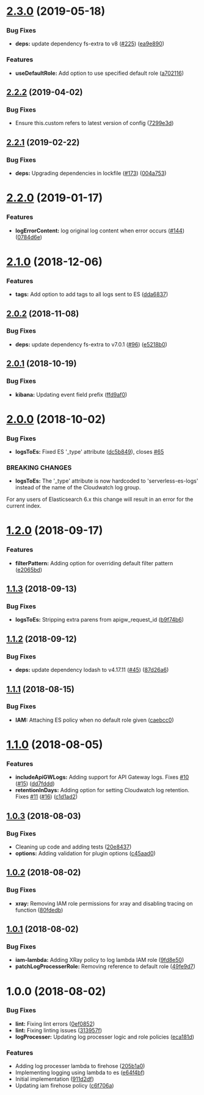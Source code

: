 # [2.3.0](https://github.com/daniel-cottone/serverless-es-logs/compare/v2.2.2...v2.3.0) (2019-05-18)


### Bug Fixes

* **deps:** update dependency fs-extra to v8 ([#225](https://github.com/daniel-cottone/serverless-es-logs/issues/225)) ([ea9e890](https://github.com/daniel-cottone/serverless-es-logs/commit/ea9e890))


### Features

* **useDefaultRole:** Add option to use specified default role ([a702116](https://github.com/daniel-cottone/serverless-es-logs/commit/a702116))

## [2.2.2](https://github.com/daniel-cottone/serverless-es-logs/compare/v2.2.1...v2.2.2) (2019-04-02)


### Bug Fixes

* Ensure this.custom refers to latest version of config ([7299e3d](https://github.com/daniel-cottone/serverless-es-logs/commit/7299e3d))

## [2.2.1](https://github.com/daniel-cottone/serverless-es-logs/compare/v2.2.0...v2.2.1) (2019-02-22)


### Bug Fixes

* **deps:** Upgrading dependencies in lockfile ([#173](https://github.com/daniel-cottone/serverless-es-logs/issues/173)) ([004a753](https://github.com/daniel-cottone/serverless-es-logs/commit/004a753))

# [2.2.0](https://github.com/daniel-cottone/serverless-es-logs.git/compare/v2.1.0...v2.2.0) (2019-01-17)


### Features

* **logErrorContent:** log original log content when error occurs ([#144](https://github.com/daniel-cottone/serverless-es-logs.git/issues/144)) ([0784d6e](https://github.com/daniel-cottone/serverless-es-logs.git/commit/0784d6e))

# [2.1.0](https://github.com/daniel-cottone/serverless-es-logs.git/compare/v2.0.2...v2.1.0) (2018-12-06)


### Features

* **tags:** Add option to add tags to all logs sent to ES ([dda6837](https://github.com/daniel-cottone/serverless-es-logs.git/commit/dda6837))

## [2.0.2](https://github.com/daniel-cottone/serverless-es-logs.git/compare/v2.0.1...v2.0.2) (2018-11-08)


### Bug Fixes

* **deps:** update dependency fs-extra to v7.0.1 ([#96](https://github.com/daniel-cottone/serverless-es-logs.git/issues/96)) ([e5218b0](https://github.com/daniel-cottone/serverless-es-logs.git/commit/e5218b0))

## [2.0.1](https://github.com/daniel-cottone/serverless-es-logs/compare/v2.0.0...v2.0.1) (2018-10-19)


### Bug Fixes

* **kibana:** Updating event field prefix ([ffd9af0](https://github.com/daniel-cottone/serverless-es-logs/commit/ffd9af0))

# [2.0.0](https://github.com/daniel-cottone/serverless-es-logs/compare/v1.2.0...v2.0.0) (2018-10-02)


### Bug Fixes

* **logsToEs:** Fixed ES '_type' attribute ([dc5b849](https://github.com/daniel-cottone/serverless-es-logs/commit/dc5b849)), closes [#65](https://github.com/daniel-cottone/serverless-es-logs/issues/65)


### BREAKING CHANGES

* **logsToEs:** The '_type' attribute is now hardcoded to
'serverless-es-logs' instead of the name of the Cloudwatch
log group.

For any users of Elasticsearch 6.x this change will result
in an error for the current index.

# [1.2.0](https://github.com/daniel-cottone/serverless-es-logs/compare/v1.1.3...v1.2.0) (2018-09-17)


### Features

* **filterPattern:** Adding option for overriding default filter pattern ([e2065bd](https://github.com/daniel-cottone/serverless-es-logs/commit/e2065bd))

## [1.1.3](https://github.com/daniel-cottone/serverless-es-logs/compare/v1.1.2...v1.1.3) (2018-09-13)


### Bug Fixes

* **logsToEs:** Stripping extra parens from apigw_request_id ([b9f74b6](https://github.com/daniel-cottone/serverless-es-logs/commit/b9f74b6))

## [1.1.2](https://github.com/daniel-cottone/serverless-es-logs/compare/v1.1.1...v1.1.2) (2018-09-12)


### Bug Fixes

* **deps:** update dependency lodash to v4.17.11 ([#45](https://github.com/daniel-cottone/serverless-es-logs/issues/45)) ([87d26a6](https://github.com/daniel-cottone/serverless-es-logs/commit/87d26a6))

## [1.1.1](https://github.com/daniel-cottone/serverless-es-logs/compare/v1.1.0...v1.1.1) (2018-08-15)


### Bug Fixes

* **IAM:** Attaching ES policy when no default role given ([caebcc0](https://github.com/daniel-cottone/serverless-es-logs/commit/caebcc0))

# [1.1.0](https://github.com/daniel-cottone/serverless-es-logs/compare/v1.0.3...v1.1.0) (2018-08-05)


### Features

* **includeApiGWLogs:** Adding support for API Gateway logs. Fixes [#10](https://github.com/daniel-cottone/serverless-es-logs/issues/10) ([#15](https://github.com/daniel-cottone/serverless-es-logs/issues/15)) ([dd7fddd](https://github.com/daniel-cottone/serverless-es-logs/commit/dd7fddd))
* **retentionInDays:** Adding option for setting Cloudwatch log retention. Fixes [#11](https://github.com/daniel-cottone/serverless-es-logs/issues/11) ([#16](https://github.com/daniel-cottone/serverless-es-logs/issues/16)) ([c1d1ad2](https://github.com/daniel-cottone/serverless-es-logs/commit/c1d1ad2))

## [1.0.3](https://github.com/daniel-cottone/serverless-es-logs/compare/v1.0.2...v1.0.3) (2018-08-03)


### Bug Fixes

* Cleaning up code and adding tests ([20e8437](https://github.com/daniel-cottone/serverless-es-logs/commit/20e8437))
* **options:** Adding validation for plugin options ([c45aad0](https://github.com/daniel-cottone/serverless-es-logs/commit/c45aad0))

## [1.0.2](https://github.com/daniel-cottone/serverless-es-logs/compare/v1.0.1...v1.0.2) (2018-08-02)


### Bug Fixes

* **xray:** Removing IAM role permissions for xray and disabling tracing on function ([80fdedb](https://github.com/daniel-cottone/serverless-es-logs/commit/80fdedb))

## [1.0.1](https://github.com/daniel-cottone/serverless-es-logs/compare/v1.0.0...v1.0.1) (2018-08-02)


### Bug Fixes

* **iam-lambda:** Adding XRay policy to log lambda IAM role ([9fd8e50](https://github.com/daniel-cottone/serverless-es-logs/commit/9fd8e50))
* **patchLogProcesserRole:** Removing reference to default role ([49fe9d7](https://github.com/daniel-cottone/serverless-es-logs/commit/49fe9d7))

# 1.0.0 (2018-08-02)


### Bug Fixes

* **lint:** Fixing lint errors ([0ef0852](https://github.com/daniel-cottone/serverless-es-logs/commit/0ef0852))
* **lint:** Fixing linting issues ([313957f](https://github.com/daniel-cottone/serverless-es-logs/commit/313957f))
* **logProcesser:** Updating log processer logic and role policies ([eca181d](https://github.com/daniel-cottone/serverless-es-logs/commit/eca181d))


### Features

* Adding log processer lambda to firehose ([205b1a0](https://github.com/daniel-cottone/serverless-es-logs/commit/205b1a0))
* Implementing logging using lambda to es ([e64f4bf](https://github.com/daniel-cottone/serverless-es-logs/commit/e64f4bf))
* Initial implementation ([911d2df](https://github.com/daniel-cottone/serverless-es-logs/commit/911d2df))
* Updating iam firehose policy ([c6f706a](https://github.com/daniel-cottone/serverless-es-logs/commit/c6f706a))
